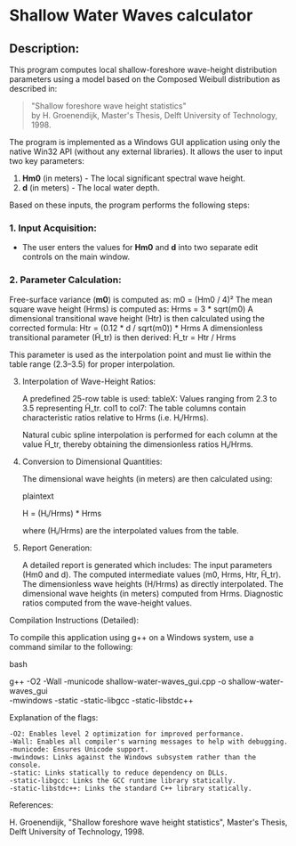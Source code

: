 # Shallow Water Waves calculator

## Description:

This program computes local shallow-foreshore wave-height distribution parameters using a model based on the Composed Weibull distribution as described in:

> "Shallow foreshore wave height statistics"  
> by H. Groenendijk, Master's Thesis, Delft University of Technology, 1998.

The program is implemented as a Windows GUI application using only the native Win32 API (without any external libraries). It allows the user to input two key parameters:

1. **Hm0** (in meters) - The local significant spectral wave height.
2. **d** (in meters) - The local water depth.

Based on these inputs, the program performs the following steps:

### 1. Input Acquisition:
- The user enters the values for **Hm0** and **d** into two separate edit controls on the main window.

### 2. Parameter Calculation:
Free-surface variance (**m0**) is computed as: m0 = (Hm0 / 4)²
The mean square wave height (Hrms) is computed as: Hrms = 3 * sqrt(m0)
A dimensional transitional wave height (Htr) is then calculated using the corrected formula: Htr = (0.12 * d / sqrt(m0)) * Hrms
A dimensionless transitional parameter (H̃_tr) is then derived: H̃_tr = Htr / Hrms

This parameter is used as the interpolation point and must lie within the table range (2.3–3.5) for proper interpolation.

3. Interpolation of Wave-Height Ratios:

    A predefined 25-row table is used:
        tableX: Values ranging from 2.3 to 3.5 representing H̃_tr.
        col1 to col7: The table columns contain characteristic ratios relative to Hrms (i.e. Hᵢ/Hrms).

    Natural cubic spline interpolation is performed for each column at the value H̃_tr, thereby obtaining the dimensionless ratios Hᵢ/Hrms.

4. Conversion to Dimensional Quantities:

    The dimensional wave heights (in meters) are then calculated using:

    plaintext

    H = (Hᵢ/Hrms) * Hrms

    where (Hᵢ/Hrms) are the interpolated values from the table.

5. Report Generation:

    A detailed report is generated which includes:
        The input parameters (Hm0 and d).
        The computed intermediate values (m0, Hrms, Htr, H̃_tr).
        The dimensionless wave heights (H/Hrms) as directly interpolated.
        The dimensional wave heights (in meters) computed from Hrms.
        Diagnostic ratios computed from the wave-height values.

Compilation Instructions (Detailed):

To compile this application using g++ on a Windows system, use a command similar to the following:

bash

g++ -O2 -Wall -municode shallow-water-waves_gui.cpp -o shallow-water-waves_gui \
    -mwindows -static -static-libgcc -static-libstdc++

Explanation of the flags:

    -O2: Enables level 2 optimization for improved performance.
    -Wall: Enables all compiler's warning messages to help with debugging.
    -municode: Ensures Unicode support.
    -mwindows: Links against the Windows subsystem rather than the console.
    -static: Links statically to reduce dependency on DLLs.
    -static-libgcc: Links the GCC runtime library statically.
    -static-libstdc++: Links the standard C++ library statically.

References:

H. Groenendijk, "Shallow foreshore wave height statistics", Master's Thesis, Delft University of Technology, 1998.
